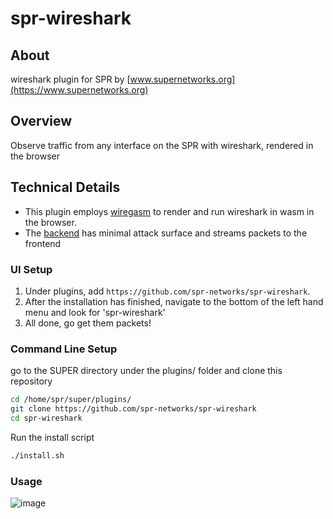 # spr-wireshark

## About 

wireshark plugin for SPR by [www.supernetworks.org](https://www.supernetworks.org)

## Overview

Observe traffic from any interface on the SPR with wireshark, rendered in the browser

## Technical Details

- This plugin employs [wiregasm](https://github.com/good-tools/wiregasm) to render and run wireshark in wasm in the browser.
- The [backend](https://github.com/spr-networks/spr-wireshark/blob/main/go/wireshark_plugin.go) has minimal attack surface and streams packets to the frontend 



### UI Setup

1. Under plugins, add `https://github.com/spr-networks/spr-wireshark`.
2. After the installation has finished, navigate to the bottom of the left hand menu and look for 'spr-wireshark'
3. All done, go get them packets!

### Command Line Setup

go to the SUPER directory under the plugins/ folder and clone this repository
```bash
cd /home/spr/super/plugins/
git clone https://github.com/spr-networks/spr-wireshark
cd spr-wireshark
```

Run the install script
```bash
./install.sh
```

### Usage

![image](https://github.com/user-attachments/assets/26a7ab56-aa5d-4f00-9f7f-177d430d0d41)
